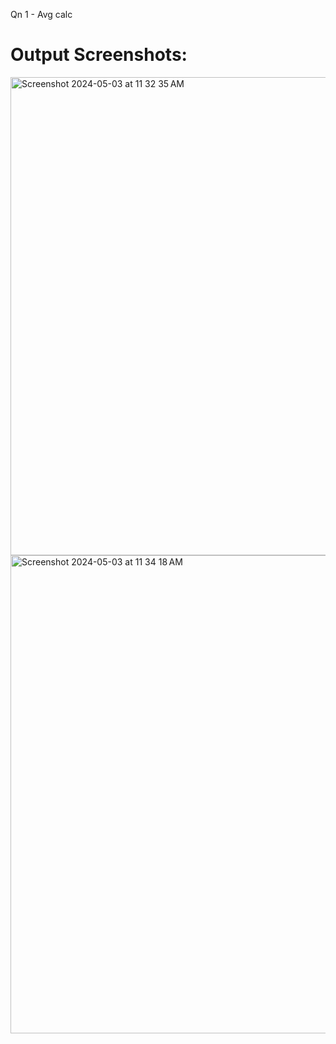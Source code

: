Qn 1 - Avg calc

# Output Screenshots:

<img width="765" alt="Screenshot 2024-05-03 at 11 32 35 AM" src="https://github.com/Sanjana1304/20211CSD0001/assets/64159652/929c44f5-5a7d-41da-a92b-a260d96aeb1a">


<img width="765" alt="Screenshot 2024-05-03 at 11 34 18 AM" src="https://github.com/Sanjana1304/20211CSD0001/assets/64159652/a362b198-d1d1-42b1-811b-0c377b4d87c9">
